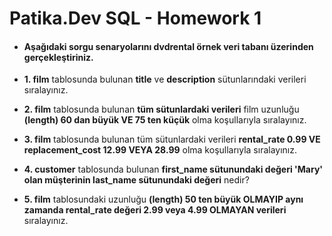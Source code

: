 # Patika.Dev SQL - Homework 1

- #### Aşağıdaki sorgu senaryolarını dvdrental örnek veri tabanı üzerinden gerçekleştiriniz.

- **1. film** tablosunda bulunan **title** ve **description** sütunlarındaki verileri sıralayınız.

- **2. film** tablosunda bulunan **tüm sütunlardaki verileri** film uzunluğu **(length) 60 dan büyük VE 75 ten küçük** olma koşullarıyla sıralayınız.

- **3. film** tablosunda bulunan tüm sütunlardaki verileri **rental_rate 0.99 VE replacement_cost 12.99 VEYA 28.99** olma koşullarıyla sıralayınız.

- **4. customer** tablosunda bulunan **first_name sütunundaki değeri 'Mary' olan müşterinin last_name sütunundaki değeri** nedir?

- **5. film** tablosundaki uzunluğu **(length) 50 ten büyük OLMAYIP aynı zamanda rental_rate değeri 2.99 veya 4.99 OLMAYAN verileri** sıralayınız.